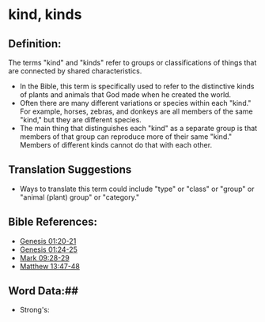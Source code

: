 # kind, kinds #

## Definition: ##

The terms "kind" and "kinds" refer to groups or classifications of things that are connected by shared characteristics.

* In the Bible, this term is specifically used to refer to the distinctive kinds of plants and animals that God made when he created the world.
* Often there are many different variations or species within each "kind." For example, horses, zebras, and donkeys are all members of the same "kind," but they are different species.
* The main thing that distinguishes each "kind" as a separate group is that members of that group can reproduce more of their same "kind." Members of different kinds cannot do that with each other.

## Translation Suggestions ##

* Ways to translate this term could include "type" or "class" or "group" or "animal (plant) group" or "category."

## Bible References: ##

* [Genesis 01:20-21](rc://en/tn/help/gen/01/20)
* [Genesis 01:24-25](rc://en/tn/help/gen/01/24)
* [Mark 09:28-29](rc://en/tn/help/mrk/09/28)
* [Matthew 13:47-48](rc://en/tn/help/mat/13/47)

## Word Data:##

* Strong's: 

